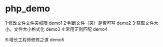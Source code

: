# php_demo

1:修改文件文件夹权限 demo1
2:判断文件（夹）是否可写 demo2
3:获取文件大小，文件大小格式化 demo3
4:常用正则匹配 demo4

6:增长工程师修炼之道 demo5